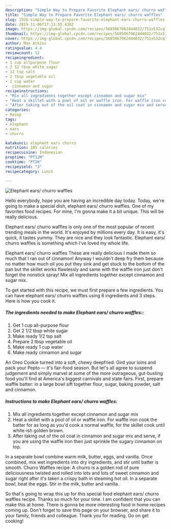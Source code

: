 ```yaml
---
description: "Simple Way to Prepare Favorite Elephant ears/ churro waffles"
title: "Simple Way to Prepare Favorite Elephant ears/ churro waffles"
slug: 1926-simple-way-to-prepare-favorite-elephant-ears-churro-waffles
date: 2019-11-06T17:13:55.438Z
image: https://img-global.cpcdn.com/recipes/5685067062444032/751x532cq70/elephant-ears-churro-waffles-recipe-main-photo.jpg
thumbnail: https://img-global.cpcdn.com/recipes/5685067062444032/751x532cq70/elephant-ears-churro-waffles-recipe-main-photo.jpg
cover: https://img-global.cpcdn.com/recipes/5685067062444032/751x532cq70/elephant-ears-churro-waffles-recipe-main-photo.jpg
author: Max Atkins
ratingvalue: 4.4
reviewcount: 12
recipeingredient:
- 1 cup allpurpose flour
- 2 12 tbsp white sugar
- 12 tsp salt
- 2 tbsp vegetable oil
- 1 cup water
-  cinnamon and sugar
recipeinstructions:
- "Mix all ingredients together except cinnamon and sugar mix"
- "Heat a skillet with a pool of oil or waffle iron. For waffle iron cook the batter for as long as you&#39;d cook a normal waffle, for the skillet cook until white-ish golden brown."
- "After taking out of the oil coat in cinnamon and sugar mix and serve, if you are using the waffle iron then just sprinkle the sugary cinnamon on top."
categories:
- Resep
tags:
- elephant
- ears
- churro

katakunci: elephant ears churro
nutrition: 105 calories
recipecuisine: Indonesian
preptime: "PT12M"
cooktime: "PT1H"
recipeyield: "3"
recipecategory: Lunch

---
```



![Elephant ears/ churro waffles](https://img-global.cpcdn.com/recipes/5685067062444032/751x532cq70/elephant-ears-churro-waffles-recipe-main-photo.jpg)

Hello everybody, hope you are having an incredible day today. Today, we're going to make a special dish, elephant ears/ churro waffles. One of my favorites food recipes. For mine, I'm gonna make it a bit unique. This will be really delicious.

Elephant ears/ churro waffles is only one of the most popular of recent trending meals in the world. It's enjoyed by millions every day. It is easy, it's quick, it tastes yummy. They are nice and they look fantastic. Elephant ears/ churro waffles is something which I've loved my whole life.

Elephant ears/ churro waffles These are really delicious I made them so much that I ran out of cinnamon! Anyway I wouldn&#39;t deep fry them because no matter how much oil you put they sink and get stuck to the bottom of the pan but the skillet works flawlessly and same with the waffle iron just don&#39;t forget the nonstick spray! Mix all ingredients together except cinnamon and sugar mix.


To get started with this recipe, we must first prepare a few ingredients. You can have elephant ears/ churro waffles using 6 ingredients and 3 steps. Here is how you cook it.

##### The ingredients needed to make Elephant ears/ churro waffles::

1. Get 1 cup all-purpose flour
1. Get 2 1/2 tbsp white sugar
1. Make ready 1/2 tsp salt
1. Prepare 2 tbsp vegetable oil
1. Make ready 1 cup water
1. Make ready  cinnamon and sugar


An Oreo Cookie turned into a soft, chewy deepfried. Gird your loins and pack your Pepto — it&#39;s fair-food season. But let&#39;s all agree to suspend judgement and simply marvel at some of the more outrageous, gut-busting food you&#39;ll find at America&#39;s biggest carnivals and state fairs. First, prepare waffle batter: in a large bowl sift together flour, sugar, baking powder, salt and cinnamon. 

##### Instructions to make Elephant ears/ churro waffles:

1. Mix all ingredients together except cinnamon and sugar mix
1. Heat a skillet with a pool of oil or waffle iron. For waffle iron cook the batter for as long as you&#39;d cook a normal waffle, for the skillet cook until white-ish golden brown.
1. After taking out of the oil coat in cinnamon and sugar mix and serve, if you are using the waffle iron then just sprinkle the sugary cinnamon on top.


In a separate bowl combine warm milk, butter, eggs, and vanilla. Once combined, mix wet ingredients into dry ingredients, and stir until batter is smooth. Churro Waffles recipe: A churro is a golden rod of pure deliciousness twisted and rolled into lots and lots of sweet cinnamon and sugar right after it&#39;s taken a crispy bath in steaming hot oil. In a separate bowl, beat the eggs. Stir in the milk, butter and vanilla. 

So that's going to wrap this up for this special food elephant ears/ churro waffles recipe. Thanks so much for your time. I am confident that you can make this at home. There is gonna be more interesting food in home recipes coming up. Don't forget to save this page on your browser, and share it to your family, friends and colleague. Thank you for reading. Go on get cooking!
